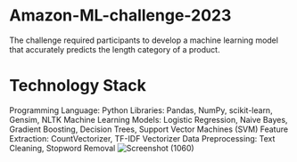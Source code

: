 # Amazon-ML-challenge-2023
The challenge required participants to develop a machine learning model that accurately predicts the length category of a product.
# Technology Stack
Programming Language: Python
Libraries: Pandas, NumPy, scikit-learn, Gensim, NLTK
Machine Learning Models: Logistic Regression, Naive Bayes, Gradient Boosting, Decision Trees, Support Vector Machines (SVM)
Feature Extraction: CountVectorizer, TF-IDF Vectorizer
Data Preprocessing: Text Cleaning, Stopword Removal
![Screenshot (1060)](https://github.com/HarshCodesToo/Amazon-ML-challenge-2023/assets/139002774/ff465138-0a26-45aa-8e8c-8daf80577ca6)
